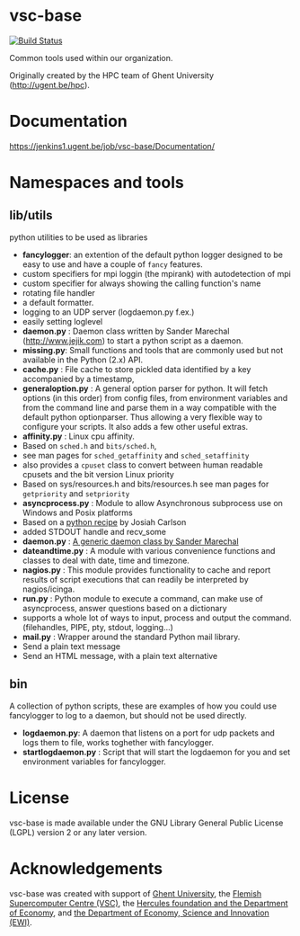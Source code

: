 # vsc-base

[![Build Status](https://jenkins1.ugent.be/job/vsc-base/badge/icon)](https://jenkins1.ugent.be/job/vsc-base/)

Common tools used within our organization.

Originally created by the HPC team of Ghent University (http://ugent.be/hpc).

# Documentation
https://jenkins1.ugent.be/job/vsc-base/Documentation/

# Namespaces and tools

## lib/utils
python utilities to be used as libraries

- __fancylogger__: an extention of the default python logger designed to be easy to use and have a
couple of `fancy` features.
 - custom specifiers for mpi loggin (the mpirank) with autodetection of mpi
 - custom specifier for always showing the calling function's name
 - rotating file handler
 - a default formatter.
 - logging to an UDP server (logdaemon.py f.ex.)
 - easily setting loglevel
- __daemon.py__ : Daemon class written by Sander Marechal (http://www.jejik.com) to start a python script as a daemon.
- __missing.py__: Small functions and tools that are commonly used but not
  available in the Python (2.x) API.
- __cache.py__ : File cache to store pickled data identified by a key accompanied by a timestamp,
- __generaloption.py__ : A general option parser for python. It will fetch options (in this order) from config files, from environment variables and from the command line and parse them in a way compatible with the default python optionparser. Thus allowing a very flexible way to configure your scripts.
It also adds a few other useful extras.
- __affinity.py__ : Linux cpu affinity.
 - Based on `sched.h` and `bits/sched.h`,
 - see man pages for `sched_getaffinity` and `sched_setaffinity`
 - also provides a `cpuset` class to convert between human readable cpusets and the bit version Linux priority
 - Based on sys/resources.h and bits/resources.h see man pages for `getpriority` and `setpriority`
- __asyncprocess.py__ : Module to allow Asynchronous subprocess use on Windows and Posix platforms
 - Based on a [python recipe](http://code.activestate.com/recipes/440554/) by Josiah Carlson
 - added STDOUT handle and recv_some
- __daemon.py__ : [A generic daemon class by Sander Marechal](http://www.jejik.com/articles/2007/02/a_simple_unix_linux_daemon_in_python/)
- __dateandtime.py__ : A module with various convenience functions and classes to deal with date, time and timezone.
- __nagios.py__ : This module provides functionality to cache and report results of script executions that can readily be
interpreted by nagios/icinga.
- __run.py__ : Python module to execute a command, can make use of asyncprocess, answer questions based on a dictionary
 - supports a whole lot of ways to input, process and output the command. (filehandles, PIPE, pty, stdout, logging...)
- __mail.py__ : Wrapper around the standard Python mail library.
 - Send a plain text message
 - Send an HTML message, with a plain text alternative

## bin
A collection of python scripts, these are examples of how you could use fancylogger to log to a daemon, but should not be used directly.
- __logdaemon.py__: A daemon that listens on a port for udp packets and logs them to file, works toghether with fancylogger.
- __startlogdaemon.py__ : Script that will start the logdaemon for  you and set environment variables for fancylogger.

# License
vsc-base is made available under the GNU Library General Public License (LGPL) version 2 or any later version.

# Acknowledgements
vsc-base was created with support of [Ghent University](http://www.ugent.be/en),
the [Flemish Supercomputer Centre (VSC)](https://vscentrum.be/nl/en),
the [Hercules foundation and the Department of Economy](http://www.herculesstichting.be/in_English),
and [the Department of Economy, Science and Innovation (EWI)](http://www.ewi-vlaanderen.be/en).

